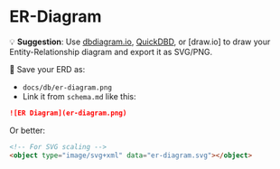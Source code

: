 <!--
START OF: docs/database/er-diagram.md
Purpose: Entity-relationship diagram's history is located here. All of it.
Update Frequency: When schema or relationships change.
-->

# ER-Diagram

💡 **Suggestion**: Use [dbdiagram.io](https://dbdiagram.io), [QuickDBD](https://www.quickdatabasediagrams.com/), or [draw.io] to draw your Entity-Relationship diagram and export it as SVG/PNG.

💬 Save your ERD as:
- `docs/db/er-diagram.png`
- Link it from `schema.md` like this:

```md
![ER Diagram](er-diagram.png)
```

Or better:

```html
<!-- For SVG scaling -->
<object type="image/svg+xml" data="er-diagram.svg"></object>
```

<!-- END OF: docs/database/er-diagram.md -->

